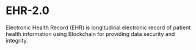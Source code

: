 # EHR-2.0
Electronic Health Record (EHR) is longitudinal electronic record of patient health information using Blockchain for providing data security and integrity.
